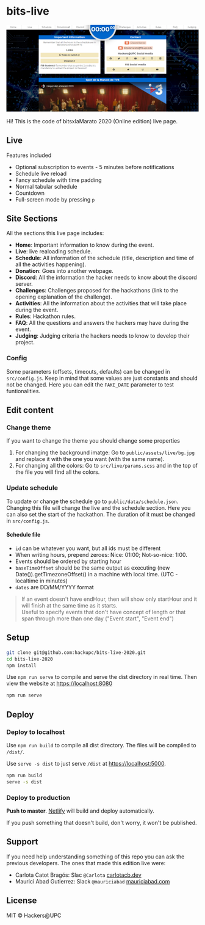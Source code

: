 # bits-live

![HackUPC live preview](bitsthumbnail.png)

Hi! This is the code of bitsxlaMarato 2020 (Online edition) live page.

## Live

Features included

- Optional subscription to events - 5 minutes before notifications
- Schedule live reload
- Fancy schedule with time padding
- Normal tabular schedule
- Countdown
- Full-screen mode by pressing `p`

## Site Sections

All the sections this live page includes:

- **Home**: Important information to know during the event.
- **Live**: live realoading schedule.
- **Schedule**: All information of the schedule (title, description and time of all the activities happening).
- **Donation**: Goes into another webpage.
- **Discord**: All the information the hacker needs to know about the discord server.
- **Challenges**: Challenges proposed for the hackathons (link to the opening explanation of the challenge).
- **Activities**: All the information about the activities that will take place during the event.
- **Rules**: Hackathon rules.
- **FAQ**: All the questions and answers the hackers may have during the event.
- **Judging**: Judging criteria the hackers needs to know to develop their project.

### Config

Some parameters (offsets, timeouts, defaults) can be changed in `src/config.js`. Keep in mind that some values are just constants and should not be changed.
Here you can edit the `FAKE_DATE` parameter to test funtionalities.

## Edit content

### Change theme

If you want to change the theme you should change some properties
1. For changing the background imatge: Go to `public/assets/live/bg.jpg` and replace it with the one you want (with the same name).
2. For changing all the colors: Go to `src/live/params.scss` and in the top of the file you will find all the colors.

### Update schedule

To update or change the schedule go to `public/data/schedule.json`. Changing this file will change the live and the schedule section. Here you can also set the start of the hackathon. The duration of it must be changed in `src/config.js`.

#### Schedule file

- `id` can be whatever you want, but all ids must be different  
- When writing hours, prepend zeroes: Nice: 01:00; Not-so-nice: 1:00.  
- Events should be ordered by starting hour  
- `baseTimeOffset` should be the same output as executing (new Date()).getTimezoneOffset() in a machine with local time. (UTC - localtime in minutes)  
- `dates` are DD/MM/YYYY format  

> If an event doesn't have endHour, then will show only startHour and it will finish at the same time as it starts.  
Useful to specify events that don't have concept of length or that span through more than one day ("Event start", "Event end")

## Setup

```sh
git clone git@github.com:hackupc/bits-live-2020.git
cd bits-live-2020
npm install
```

Use `npm run serve` to compile and serve the dist directory in real time. Then view the website at [https://localhost:8080](https://localhost:8080)

```sh
npm run serve
```

## Deploy

### Deploy to localhost

Use `npm run build` to compile all dist directory. The files will be compiled to `/dist/`.

Use `serve -s dist` to just serve `/dist` at [https://localhost:5000](https://localhost:5000).

```sh
npm run build
serve -s dist
```

### Deploy to production

**Push to master**. [Netlify](https://app.netlify.com/sites/bits-live-2020) will build and deploy automatically.

If you push something that doesn't build, don't worry, it won't be published.

## Support

If you need help understanding something of this repo you can ask the previous developers. The ones that made this edition live were:

- Carlota Catot Bragós: Slac `@Carlota` [carlotacb.dev](https://carlotacb.dev/)
- Maurici Abad Gutierrez: Slack `@mauriciabad` [mauriciabad.com](https://mauriciabad.com/)

## License

MIT © Hackers@UPC
